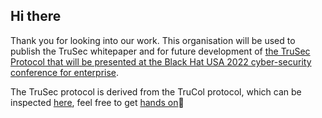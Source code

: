 ## Hi there 

Thank you for looking into our work. This organisation will be used to publish the TruSec whitepaper and for future development of [the TruSec Protocol that will be presented at the Black Hat USA 2022 cyber-security conference for enterprise](https://www.blackhat.com/us-22/briefings/schedule/index.html#eliminating-triage-intermediaries-for-zero-day-exploits-using-a-decentralised-payout-protocol-26619). 

The TruSec protocol is derived from the TruCol protocol, which can be inspected [here](https://github.com/TruCol/TruCol), feel free to get [hands on](https://github.com/TruCol/TruCol/issues/10)👋
